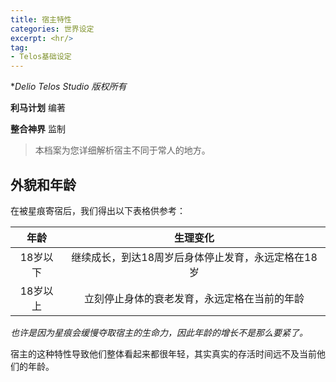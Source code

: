 ```yaml
---
title: 宿主特性
categories: 世界设定
excerpt: <hr/>
tag:
- Telos基础设定
---
```


**Delio Telos Studio 版权所有*

**利马计划** 编著

**整合神界** 监制

> 本档案为您详细解析宿主不同于常人的地方。

## 外貌和年龄

在被星痕寄宿后，我们得出以下表格供参考：

|   年龄   |                      生理变化                      |
| :------: | :------------------------------------------------: |
| 18岁以下 | 继续成长，到达18周岁后身体停止发育，永远定格在18岁 |
| 18岁以上 |    立刻停止身体的衰老发育，永远定格在当前的年龄    |

*也许是因为星痕会缓慢夺取宿主的生命力，因此年龄的增长不是那么要紧了。*

宿主的这种特性导致他们整体看起来都很年轻，其实真实的存活时间远不及当前他们的年龄。
